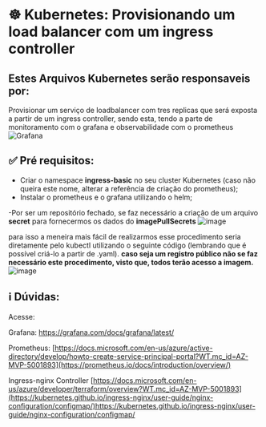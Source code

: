 <h1>☸ Kubernetes: Provisionando um load balancer com um ingress controller</h1>

## Estes Arquivos Kubernetes serão responsaveis por:
Provisionar um serviço de loadbalancer com tres replicas que será exposta a partir de um ingress controller, sendo esta, tendo a parte de monitoramento com o grafana e observabilidade com o prometheus
![Grafana](https://github.com/pedborges/Kubernetes/assets/110577886/798da9ca-1a38-470c-b5f9-3624d24d7483)



## ✅ Pré requisitos:
- Criar o namespace **ingress-basic** no seu cluster Kubernetes (caso não queira este nome, alterar a referência de criação do prometheus);
- Instalar o prometheus e o grafana utilizando o helm;

-Por ser um repositório fechado, se faz necessário a criação de um arquivo **secret** para fornecermos os dados do **imagePullSecrets**
![image](https://github.com/pedborges/Kubernetes/assets/110577886/d18fe043-1761-4ff7-acb2-4ff18972faa9)

para isso a meneira mais fácil de realizarmos esse procedimento seria diretamente pelo kubectl utilizando o seguinte código (lembrando que é possível criá-lo a partir de .yaml).
**caso seja um registro público não se faz necessário este procedimento, visto que, todos terão acesso a imagem.**
![image](https://github.com/pedborges/Kubernetes/assets/110577886/e2d93dba-9566-471f-b12e-a38b90a71e8b)


## ℹ️ Dúvidas:

Acesse:

Grafana:
https://grafana.com/docs/grafana/latest/

Prometheus:
[https://docs.microsoft.com/en-us/azure/active-directory/develop/howto-create-service-principal-portal?WT.mc_id=AZ-MVP-5001893](https://prometheus.io/docs/introduction/overview/)

Ingress-nginx Controller 
[https://docs.microsoft.com/en-us/azure/developer/terraform/overview?WT.mc_id=AZ-MVP-5001893](https://kubernetes.github.io/ingress-nginx/user-guide/nginx-configuration/configmap/)https://kubernetes.github.io/ingress-nginx/user-guide/nginx-configuration/configmap/

